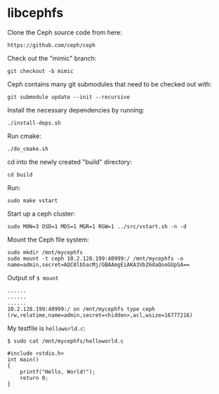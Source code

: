 # libcephfs

Clone the Ceph source code from here:

	https://github.com/ceph/ceph

Check out the "mimic" branch:

	git checkout -b mimic

Ceph contains many git submodules that need to be checked out with:

	git submodule update --init --recursive

Install the necessary dependencies by running:

	./install-deps.sh

Run cmake:

	./do_cmake.sh

cd into the newly created "build" directory:

	cd build
	
Run:

	sudo make vstart

Start up a ceph cluster:

	sudo MON=3 OSD=1 MDS=1 MGR=1 RGW=1 ../src/vstart.sh -n -d

Mount the Ceph file system:

	sudo mkdir /mnt/mycephfs
	sudo mount -t ceph 10.2.128.199:40999:/ /mnt/mycephfs -o name=admin,secret=AQC8lb5acMj/GBAAmgEiAKA3VbZ6daQooGUpSA==
	
Output of `$ mount`

	......
	......
	......
	10.2.128.199:40999:/ on /mnt/mycephfs type ceph (rw,relatime,name=admin,secret=<hidden>,acl,wsize=16777216)

My testfile is `helloworld.c`:

	$ sudo cat /mnt/mycephfs/helloworld.c
	
	#include <stdio.h>
	int main()
	{
		printf("Hello, World!");
		return 0;
	}



